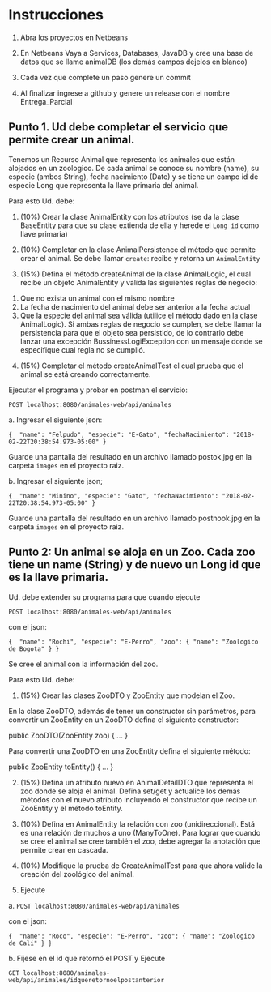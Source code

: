 # Instrucciones

1. Abra los proyectos en Netbeans

2. En Netbeans Vaya a Services, Databases, JavaDB y cree una base de datos que 
se llame animalDB (los demás campos dejelos en blanco)

3. Cada vez que complete un paso genere un commit

4. Al finalizar ingrese a github y genere un release con el nombre Entrega_Parcial

## Punto 1. Ud debe completar el servicio que permite crear un animal. 

Tenemos un Recurso Animal que representa los animales que están alojados en un zoologico. 
De cada animal se conoce su nombre (name), su especie (ambos String), fecha nacimiento (Date) y se tiene un campo 
id de especie Long que representa la llave primaria del animal. 

 Para esto Ud. debe:

1. (10%) Crear la clase AnimalEntity con los atributos (se da la clase BaseEntity para que su clase 
extienda de ella y herede el `Long id` como llave primaria)

2. (10%) Completar en la clase AnimalPersistence el método que permite crear el animal. 
Se debe llamar `create`: recibe y retorna un `AnimalEntity`

3. (15%) Defina el método createAnimal de la clase AnimalLogic, el cual recibe un objeto 
AnimalEntity y valida las siguientes reglas de negocio:
1) Que no exista un animal con el mismo nombre
2) La fecha de nacimiento del animal debe ser anterior a la fecha actual
3) Que la especie del animal sea válida (utilice el método dado en la clase AnimalLogic).
Si ambas reglas de negocio se cumplen, se debe llamar la persistencia para que 
el objeto sea persistido, de lo contrario debe lanzar una excepción 
BussinessLogiException con un mensaje donde se especifique cual regla no se cumplió.

4. (15%) Completar el método createAnimalTest el cual prueba que el animal se está creando correctamente.

Ejecutar el programa y probar en postman el servicio:

`POST localhost:8080/animales-web/api/animales`

a. Ingresar el siguiente json: 

`{ 
  "name": "Felpudo",
  "especie": "E-Gato",
  "fechaNacimiento": "2018-02-22T20:38:54.973-05:00"
}`

Guarde una pantalla del resultado en  un archivo llamado postok.jpg en la carpeta
 `images` en el proyecto raiz.

b. Ingresar el siguiente json;

`{ 
  "name": "Minino",
  "especie": "Gato",
  "fechaNacimiento": "2018-02-22T20:38:54.973-05:00"
}`

Guarde una pantalla del resultado en  un archivo llamado postnook.jpg en la carpeta
 `images` en el proyecto raiz.


## Punto 2: Un animal se aloja en un Zoo. Cada zoo  tiene un name (String) y de nuevo un Long id que es la llave primaria.
Ud. debe extender su programa para que cuando ejecute 

`POST localhost:8080/animales-web/api/animales`

con el json:

`{ 
  "name": "Rochi",
  "especie": "E-Perro",
  "zoo": {
              "name": "Zoologico de Bogota"
            }
}`

Se cree el animal con la información del zoo. 

Para esto Ud. debe:

1. (15%) Crear las clases ZooDTO y ZooEntity que modelan el Zoo.  

En la clase ZooDTO, además de tener un constructor sin parámetros, 
para convertir un ZooEntity en un ZooDTO defina el siguiente constructor:

public ZooDTO(ZooEntity zoo) {
        ...
    }

Para convertir una ZooDTO  en una ZooEntity defina el siguiente método:

public ZooEntity toEntity() {
        ...
    }

2. (15%) Defina un atributo nuevo en AnimalDetailDTO que representa el zoo donde 
se aloja el animal. Defina set/get y actualice los demás métodos con el nuevo 
atributo incluyendo el constructor que recibe un ZooEntity y el método toEntity. 

3. (10%) Defina en AnimalEntity la relación con zoo (unidireccional). Está es una relación de muchos 
a uno (ManyToOne). Para lograr que cuando se cree el animal se cree también el zoo, debe agregar la anotación que permite crear en cascada.

4. (10%) Modifique la prueba de CreateAnimalTest para que ahora valide la creación del zoológico del animal.

4. Ejecute 

a. `POST localhost:8080/animales-web/api/animales`

con el json:

`{ 
  "name": "Roco",
  "especie": "E-Perro",
  "zoo": {
              "name": "Zoologico de Cali"
            }
}`

b. Fijese en el id que retornó el POST y Ejecute 

`GET localhost:8080/animales-web/api/animales/idqueretornoelpostanterior`

